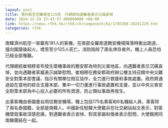 ```yaml
---
layout: post
title: 濟州航空空難增至125死　代總統向遇難者表示沉痛哀悼
date: 2024-12-29 15:43:57.000000000 +08:00
link: https://news.rthk.hk/rthk/ch/component/k2/1785368-20241229.htm
categories: rthk
---
```


南韓濟州航空一架載有181人的客機，在南部全羅南道務安機場降落時衝出跑道，撞向圍牆後起火，增至至少125人死亡。消防指除了兩名倖存者外，機上人員恐怕已經全部罹難。

代理總統崔相穆宣布發生墜機事故的務安郡為特別災害地區，向遇難者表示沉痛哀悼，並向遇難者家屬表示誠摯慰問。崔相穆在務安郡政府辦公樓主持召開中央災難安全對策本部會議，指示有關單位相互協作，全力進行救援和事故處置。政府將通過設在當地的綜合支援本部，集中一切力量進行事故處置和支援，並以中央災害安全對策本部為中心投入必要的所有資源，防止類似事故再發生。

出事客機由泰國曼谷飛往務安機場，機上包括175名乘客和6名機組人員，乘客除了兩名泰國籍，全部是南韓人。中國新任駐韓大使戴兵在社交網站帖文表示，對客機墜毀事故深感悲痛，對遇難者表示哀悼，對其家屬和傷者表示慰問，大使館將同南韓團結在一起。
